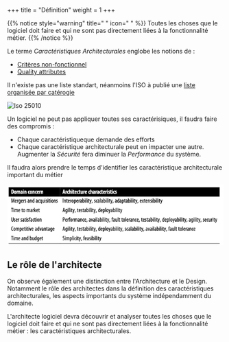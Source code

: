 +++
title = "Définition"
weight = 1
+++

{{% notice style="warning" title=" " icon=" " %}}
Toutes les choses que le logiciel doit faire et qui ne sont pas directement liées à la fonctionnalité métier.
{{% /notice %}}


Le terme *Caractéristiques Architecturales* englobe les notions de :
- [Critères non-fonctionnel](https://en.wikipedia.org/wiki/Non-functional_requirement)
- [Quality attributes](https://en.wikipedia.org/wiki/List_of_system_quality_attributes)

Il n'existe pas une liste standart, néanmoins l'ISO à publié une [liste organisée par catérogie](https://iso25000.com/index.php/en/iso-25000-standards/iso-25010) 

![Iso 25010](https://iso25000.com/images/figures/en/iso25010.png)

Un logiciel ne peut pas appliquer toutes ses caractérisiques, il faudra faire des compromis :
- Chaque caractéristiqueque demande des efforts
- Chaque caractéristique architecturale peut en impacter une autre. Augmenter la *Sécurité* fera diminuer la *Performance* du système.

Il faudra alors prendre le temps d'identifier les caractéristique architecturale important du métier

![Translation of domain concerns to architecture characteristics](images/domain_concern.png)

## Le rôle de l'architecte
On observe également une distinction entre l'Architecture et le Design. Notamment le rôle des architectes dans la définition des caractéristiques architecturales, les aspects importants du système indépendamment du domaine. 

L'architecte logiciel devra découvrir et analyser toutes les choses que le logiciel doit faire et qui ne sont pas directement liées à la fonctionnalité métier : les caractéristiques architecturales.